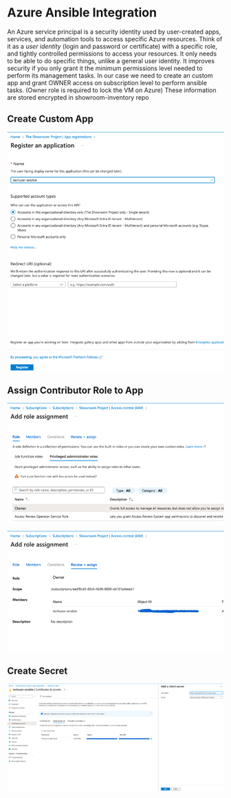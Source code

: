# Azure Ansible Integration

An Azure service principal is a security identity used by user-created
apps, services, and automation tools to access specific Azure resources.
Think of it as a *user identity* (login and password or certificate)
with a specific role, and tightly controlled permissions to access your
resources. It only needs to be able to do specific things, unlike a
general user identity. It improves security if you only grant it the
minimum permissions level needed to perform its management tasks. In our
case we need to create an custom app and grant OWNER access on
subscription level to perform ansible tasks. (Owner role is required to
lock the VM on Azure) These information are stored encrypted in
showroom-inventory repo

## Create Custom App

![gitflow](./images/azure_application_register.png)

## Assign Contributor Role to App

![gitflow](./images/azure_application_role_assign1.png)

![gitflow](./images/azure_application_role_assign2.png)

## Create Secret

![gitflow](./images/azure_client_secret.png)
